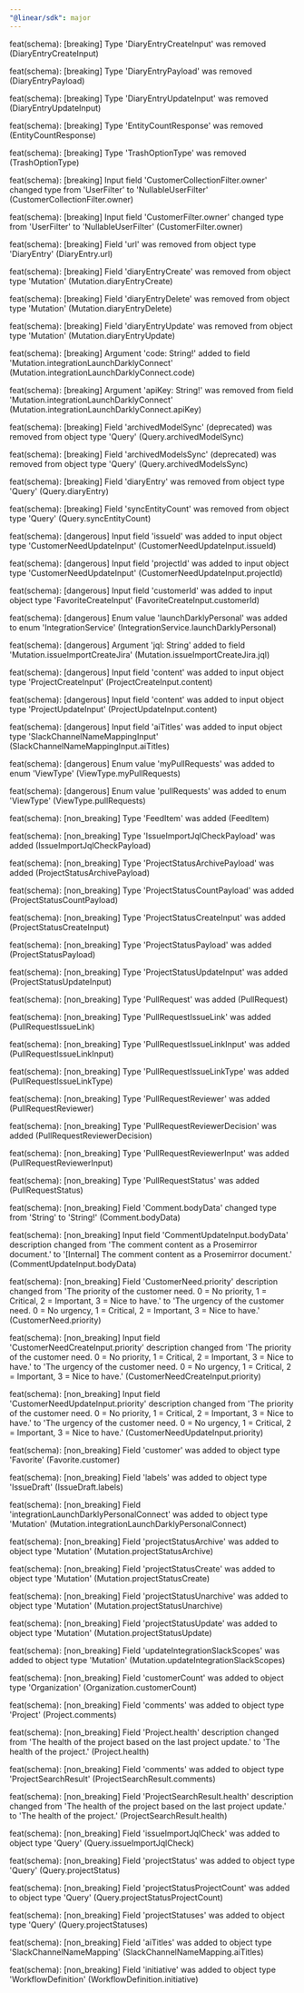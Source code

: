 ```yaml
---
"@linear/sdk": major
---
```



feat(schema): [breaking] Type 'DiaryEntryCreateInput' was removed (DiaryEntryCreateInput)

feat(schema): [breaking] Type 'DiaryEntryPayload' was removed (DiaryEntryPayload)

feat(schema): [breaking] Type 'DiaryEntryUpdateInput' was removed (DiaryEntryUpdateInput)

feat(schema): [breaking] Type 'EntityCountResponse' was removed (EntityCountResponse)

feat(schema): [breaking] Type 'TrashOptionType' was removed (TrashOptionType)

feat(schema): [breaking] Input field 'CustomerCollectionFilter.owner' changed type from 'UserFilter' to 'NullableUserFilter' (CustomerCollectionFilter.owner)

feat(schema): [breaking] Input field 'CustomerFilter.owner' changed type from 'UserFilter' to 'NullableUserFilter' (CustomerFilter.owner)

feat(schema): [breaking] Field 'url' was removed from object type 'DiaryEntry' (DiaryEntry.url)

feat(schema): [breaking] Field 'diaryEntryCreate' was removed from object type 'Mutation' (Mutation.diaryEntryCreate)

feat(schema): [breaking] Field 'diaryEntryDelete' was removed from object type 'Mutation' (Mutation.diaryEntryDelete)

feat(schema): [breaking] Field 'diaryEntryUpdate' was removed from object type 'Mutation' (Mutation.diaryEntryUpdate)

feat(schema): [breaking] Argument 'code: String!' added to field 'Mutation.integrationLaunchDarklyConnect' (Mutation.integrationLaunchDarklyConnect.code)

feat(schema): [breaking] Argument 'apiKey: String!' was removed from field 'Mutation.integrationLaunchDarklyConnect' (Mutation.integrationLaunchDarklyConnect.apiKey)

feat(schema): [breaking] Field 'archivedModelSync' (deprecated) was removed from object type 'Query' (Query.archivedModelSync)

feat(schema): [breaking] Field 'archivedModelsSync' (deprecated) was removed from object type 'Query' (Query.archivedModelsSync)

feat(schema): [breaking] Field 'diaryEntry' was removed from object type 'Query' (Query.diaryEntry)

feat(schema): [breaking] Field 'syncEntityCount' was removed from object type 'Query' (Query.syncEntityCount)

feat(schema): [dangerous] Input field 'issueId' was added to input object type 'CustomerNeedUpdateInput' (CustomerNeedUpdateInput.issueId)

feat(schema): [dangerous] Input field 'projectId' was added to input object type 'CustomerNeedUpdateInput' (CustomerNeedUpdateInput.projectId)

feat(schema): [dangerous] Input field 'customerId' was added to input object type 'FavoriteCreateInput' (FavoriteCreateInput.customerId)

feat(schema): [dangerous] Enum value 'launchDarklyPersonal' was added to enum 'IntegrationService' (IntegrationService.launchDarklyPersonal)

feat(schema): [dangerous] Argument 'jql: String' added to field 'Mutation.issueImportCreateJira' (Mutation.issueImportCreateJira.jql)

feat(schema): [dangerous] Input field 'content' was added to input object type 'ProjectCreateInput' (ProjectCreateInput.content)

feat(schema): [dangerous] Input field 'content' was added to input object type 'ProjectUpdateInput' (ProjectUpdateInput.content)

feat(schema): [dangerous] Input field 'aiTitles' was added to input object type 'SlackChannelNameMappingInput' (SlackChannelNameMappingInput.aiTitles)

feat(schema): [dangerous] Enum value 'myPullRequests' was added to enum 'ViewType' (ViewType.myPullRequests)

feat(schema): [dangerous] Enum value 'pullRequests' was added to enum 'ViewType' (ViewType.pullRequests)

feat(schema): [non_breaking] Type 'FeedItem' was added (FeedItem)

feat(schema): [non_breaking] Type 'IssueImportJqlCheckPayload' was added (IssueImportJqlCheckPayload)

feat(schema): [non_breaking] Type 'ProjectStatusArchivePayload' was added (ProjectStatusArchivePayload)

feat(schema): [non_breaking] Type 'ProjectStatusCountPayload' was added (ProjectStatusCountPayload)

feat(schema): [non_breaking] Type 'ProjectStatusCreateInput' was added (ProjectStatusCreateInput)

feat(schema): [non_breaking] Type 'ProjectStatusPayload' was added (ProjectStatusPayload)

feat(schema): [non_breaking] Type 'ProjectStatusUpdateInput' was added (ProjectStatusUpdateInput)

feat(schema): [non_breaking] Type 'PullRequest' was added (PullRequest)

feat(schema): [non_breaking] Type 'PullRequestIssueLink' was added (PullRequestIssueLink)

feat(schema): [non_breaking] Type 'PullRequestIssueLinkInput' was added (PullRequestIssueLinkInput)

feat(schema): [non_breaking] Type 'PullRequestIssueLinkType' was added (PullRequestIssueLinkType)

feat(schema): [non_breaking] Type 'PullRequestReviewer' was added (PullRequestReviewer)

feat(schema): [non_breaking] Type 'PullRequestReviewerDecision' was added (PullRequestReviewerDecision)

feat(schema): [non_breaking] Type 'PullRequestReviewerInput' was added (PullRequestReviewerInput)

feat(schema): [non_breaking] Type 'PullRequestStatus' was added (PullRequestStatus)

feat(schema): [non_breaking] Field 'Comment.bodyData' changed type from 'String' to 'String!' (Comment.bodyData)

feat(schema): [non_breaking] Input field 'CommentUpdateInput.bodyData' description changed from 'The comment content as a Prosemirror document.' to '[Internal] The comment content as a Prosemirror document.' (CommentUpdateInput.bodyData)

feat(schema): [non_breaking] Field 'CustomerNeed.priority' description changed from 'The priority of the customer need. 0 = No priority, 1 = Critical, 2 = Important, 3 = Nice to have.' to 'The urgency of the customer need. 0 = No urgency, 1 = Critical, 2 = Important, 3 = Nice to have.' (CustomerNeed.priority)

feat(schema): [non_breaking] Input field 'CustomerNeedCreateInput.priority' description changed from 'The priority of the customer need. 0 = No priority, 1 = Critical, 2 = Important, 3 = Nice to have.' to 'The urgency of the customer need. 0 = No urgency, 1 = Critical, 2 = Important, 3 = Nice to have.' (CustomerNeedCreateInput.priority)

feat(schema): [non_breaking] Input field 'CustomerNeedUpdateInput.priority' description changed from 'The priority of the customer need. 0 = No priority, 1 = Critical, 2 = Important, 3 = Nice to have.' to 'The urgency of the customer need. 0 = No urgency, 1 = Critical, 2 = Important, 3 = Nice to have.' (CustomerNeedUpdateInput.priority)

feat(schema): [non_breaking] Field 'customer' was added to object type 'Favorite' (Favorite.customer)

feat(schema): [non_breaking] Field 'labels' was added to object type 'IssueDraft' (IssueDraft.labels)

feat(schema): [non_breaking] Field 'integrationLaunchDarklyPersonalConnect' was added to object type 'Mutation' (Mutation.integrationLaunchDarklyPersonalConnect)

feat(schema): [non_breaking] Field 'projectStatusArchive' was added to object type 'Mutation' (Mutation.projectStatusArchive)

feat(schema): [non_breaking] Field 'projectStatusCreate' was added to object type 'Mutation' (Mutation.projectStatusCreate)

feat(schema): [non_breaking] Field 'projectStatusUnarchive' was added to object type 'Mutation' (Mutation.projectStatusUnarchive)

feat(schema): [non_breaking] Field 'projectStatusUpdate' was added to object type 'Mutation' (Mutation.projectStatusUpdate)

feat(schema): [non_breaking] Field 'updateIntegrationSlackScopes' was added to object type 'Mutation' (Mutation.updateIntegrationSlackScopes)

feat(schema): [non_breaking] Field 'customerCount' was added to object type 'Organization' (Organization.customerCount)

feat(schema): [non_breaking] Field 'comments' was added to object type 'Project' (Project.comments)

feat(schema): [non_breaking] Field 'Project.health' description changed from 'The health of the project based on the last project update.' to 'The health of the project.' (Project.health)

feat(schema): [non_breaking] Field 'comments' was added to object type 'ProjectSearchResult' (ProjectSearchResult.comments)

feat(schema): [non_breaking] Field 'ProjectSearchResult.health' description changed from 'The health of the project based on the last project update.' to 'The health of the project.' (ProjectSearchResult.health)

feat(schema): [non_breaking] Field 'issueImportJqlCheck' was added to object type 'Query' (Query.issueImportJqlCheck)

feat(schema): [non_breaking] Field 'projectStatus' was added to object type 'Query' (Query.projectStatus)

feat(schema): [non_breaking] Field 'projectStatusProjectCount' was added to object type 'Query' (Query.projectStatusProjectCount)

feat(schema): [non_breaking] Field 'projectStatuses' was added to object type 'Query' (Query.projectStatuses)

feat(schema): [non_breaking] Field 'aiTitles' was added to object type 'SlackChannelNameMapping' (SlackChannelNameMapping.aiTitles)

feat(schema): [non_breaking] Field 'initiative' was added to object type 'WorkflowDefinition' (WorkflowDefinition.initiative)